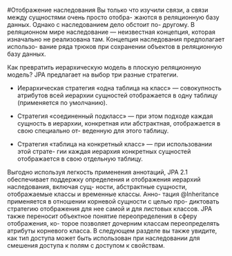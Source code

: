 #Отображение наследования
Вы только что изучили связи, а связи между сущностями очень просто отобра-
жаются в реляционную базу данных. Однако с наследованием дело обстоит по-
другому. В реляционном мире наследование — неизвестная концепция, которая
изначально не реализована там. Концепция наследования предполагает использо-
вание ряда трюков при сохранении объектов в реляционную базу данных.

Как превратить иерархическую модель в плоскую реляционную модель? JPA
предлагает на выбор три разные стратегии.

* Иерархическая стратегия «одна таблица на класс» — совокупность атрибутов всей
иерархии сущностей отображается в одну таблицу (применяется по умолчанию).

* Стратегия «соединенный подкласс» — при этом подходе каждая сущность
в иерархии, конкретная или абстрактная, отображается в свою специально от-
веденную для этого таблицу.

* Стратегия «таблица на конкретный класс» — при использовании этой страте-
гии каждая иерархия конкретных сущностей отображается в свою отдельную таблицу.

Выгодно используя легкость применения аннотаций, JPA 2.1 обеспечивает
поддержку определения и отображения иерархий наследования, включая сущ-
ности, абстрактные сущности, отображаемые классы и временные классы. Анно-
тация @Inheritance применяется в отношении корневой сущности с целью про-
диктовать стратегию отображения для нее самой и для листовых классов. JPA
также переносит объектное понятие переопределения в сферу отображения, ко-
торое позволяет дочерним классам переопределять атрибуты корневого класса.
В следующем разделе вы также увидите, как тип доступа может быть использован
при наследовании для смешения доступа к полям с доступом к свойствам.
